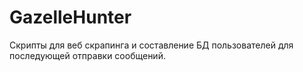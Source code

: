 # GazelleHunter

Скрипты для веб скрапинга и составление БД пользователей для последующей отправки сообщений.